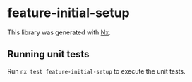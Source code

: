 # feature-initial-setup

This library was generated with [Nx](https://nx.dev).

## Running unit tests

Run `nx test feature-initial-setup` to execute the unit tests.
